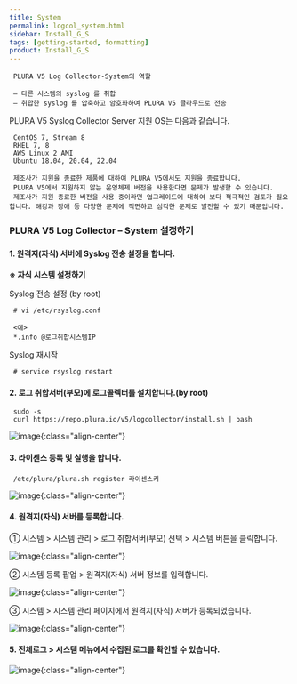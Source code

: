 ```yaml
---
title: System
permalink: logcol_system.html
sidebar: Install_G_S
tags: [getting-started, formatting]
product: Install_G_S
---
```



     PLURA V5 Log Collector-System의 역할

     – 다른 시스템의 syslog 를 취합
     – 취합한 syslog 를 압축하고 암호화하여 PLURA V5 클라우드로 전송

PLURA V5 Syslog Collector Server 지원 OS는 다음과 같습니다.

     CentOS 7, Stream 8
     RHEL 7, 8
     AWS Linux 2 AMI
     Ubuntu 18.04, 20.04, 22.04

     제조사가 지원을 종료한 제품에 대하여 PLURA V5에서도 지원을 종료합니다.
     PLURA V5에서 지원하지 않는 운영체제 버전을 사용한다면 문제가 발생할 수 있습니다.
     제조사가 지원 종료한 버전을 사용 중이라면 업그레이드에 대하여 보다 적극적인 검토가 필요합니다. 해킹과 장애 등 다양한 문제에 직면하고 심각한 문제로 발전할 수 있기 때문입니다.

### PLURA V5 Log Collector – System 설정하기

#### 1. 원격지(자식) 서버에 Syslog 전송 설정을 합니다.

__※ 자식 시스템 설정하기__

Syslog 전송 설정 (by root)

     # vi /etc/rsyslog.conf

     <예>
     *.info @로그취합시스템IP

Syslog 재시작

     # service rsyslog restart

 

#### 2. 로그 취합서버(부모)에 로그콜렉터를 설치합니다.(by root)

     sudo -s
     curl https://repo.plura.io/v5/logcollector/install.sh | bash

![image](/docs/images/Ins_G/logCol_system/sys_1.png){:class="align-center"}


#### 3. 라이센스 등록 및 실행을 합니다.

     /etc/plura/plura.sh register 라이센스키

![image](/docs/images/Ins_G/logCol_system/sys_2.png){:class="align-center"}


#### 4. 원격지(자식) 서버를 등록합니다.

  ① 시스템  > 시스템 관리 > 로그 취합서버(부모) 선택 > 시스템 버튼을 클릭합니다.

![image](/docs/images/Ins_G/logCol_system/sys_3.png){:class="align-center"}

  ② 시스템 등록 팝업 > 원격지(자식) 서버 정보를 입력합니다.

![image](/docs/images/Ins_G/logCol_system/sys_4.png){:class="align-center"}

  ③ 시스템 > 시스템 관리 페이지에서 원격지(자식) 서버가 등록되었습니다. 

![image](/docs/images/Ins_G/logCol_system/sys_5.png){:class="align-center"}

#### 5. 전체로그 > 시스템 메뉴에서 수집된 로그를 확인할 수 있습니다.

![image](/docs/images/Ins_G/logCol_system/sys_6.png){:class="align-center"}
